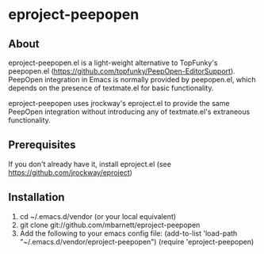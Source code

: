# eproject-peepopen

## About

eproject-peepopen.el is a light-weight alternative to TopFunky's peepopen.el (https://github.com/topfunky/PeepOpen-EditorSupport). PeepOpen integration in Emacs is normally provided by peepopen.el, which depends on the presence of textmate.el for basic functionality.

eproject-peepopen uses jrockway's eproject.el to provide the same PeepOpen integration without introducing any of textmate.el's extraneous functionality. 

## Prerequisites

If you don't already have it, install eproject.el (see https://github.com/jrockway/eproject)

## Installation

1. cd ~/.emacs.d/vendor (or your local equivalent)
1. git clone git://github.com/mbarnett/eproject-peepopen
1. Add the following to your emacs config file:
    (add-to-list 'load-path "~/.emacs.d/vendor/eproject-peepopen")
    (require 'eproject-peepopen)